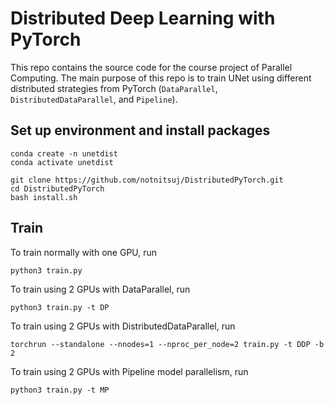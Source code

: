 # Distributed Deep Learning with PyTorch

This repo contains the source code for the course project of Parallel Computing. The main purpose of this repo is to train UNet using different distributed strategies from PyTorch (`DataParallel`, `DistributedDataParallel`, and `Pipeline`).

## Set up environment and install packages

```
conda create -n unetdist
conda activate unetdist
```

```
git clone https://github.com/notnitsuj/DistributedPyTorch.git
cd DistributedPyTorch
bash install.sh
```

## Train

To train normally with one GPU, run

```
python3 train.py
```

To train using 2 GPUs with DataParallel, run

```
python3 train.py -t DP
```

To train using 2 GPUs with DistributedDataParallel, run

```
torchrun --standalone --nnodes=1 --nproc_per_node=2 train.py -t DDP -b 2
```

To train using 2 GPUs with Pipeline model parallelism, run

```
python3 train.py -t MP
```
